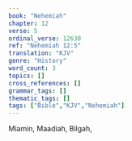 ```yaml
---
book: "Nehemiah"
chapter: 12
verse: 5
ordinal_verse: 12630
ref: "Nehemiah 12:5"
translation: "KJV"
genre: "History"
word_count: 3
topics: []
cross_references: []
grammar_tags: []
thematic_tags: []
tags: ["Bible","KJV","Nehemiah"]
---
```

Miamin, Maadiah, Bilgah,
